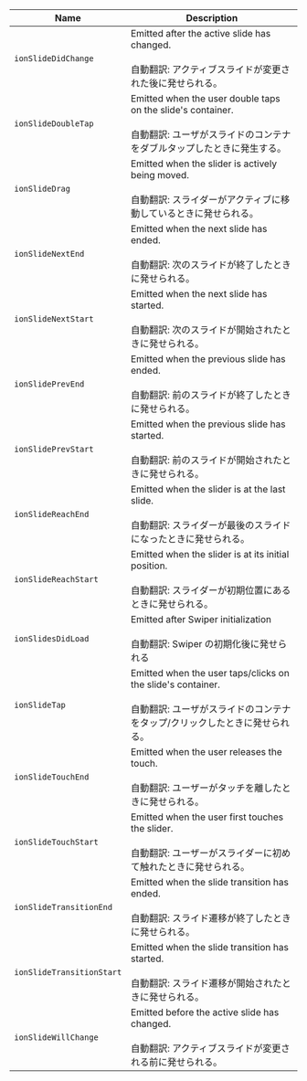 | Name                      | Description                                                                                                                                        |
| ------------------------- | -------------------------------------------------------------------------------------------------------------------------------------------------- |
| `ionSlideDidChange`       | Emitted after the active slide has changed.<br /><br />自動翻訳: アクティブスライドが変更された後に発せられる。                                    |
| `ionSlideDoubleTap`       | Emitted when the user double taps on the slide's container.<br /><br />自動翻訳: ユーザがスライドのコンテナをダブルタップしたときに発生する。      |
| `ionSlideDrag`            | Emitted when the slider is actively being moved.<br /><br />自動翻訳: スライダーがアクティブに移動しているときに発せられる。                       |
| `ionSlideNextEnd`         | Emitted when the next slide has ended.<br /><br />自動翻訳: 次のスライドが終了したときに発せられる。                                               |
| `ionSlideNextStart`       | Emitted when the next slide has started.<br /><br />自動翻訳: 次のスライドが開始されたときに発せられる。                                           |
| `ionSlidePrevEnd`         | Emitted when the previous slide has ended.<br /><br />自動翻訳: 前のスライドが終了したときに発せられる。                                           |
| `ionSlidePrevStart`       | Emitted when the previous slide has started.<br /><br />自動翻訳: 前のスライドが開始されたときに発せられる。                                       |
| `ionSlideReachEnd`        | Emitted when the slider is at the last slide.<br /><br />自動翻訳: スライダーが最後のスライドになったときに発せられる。                            |
| `ionSlideReachStart`      | Emitted when the slider is at its initial position.<br /><br />自動翻訳: スライダーが初期位置にあるときに発せられる。                              |
| `ionSlidesDidLoad`        | Emitted after Swiper initialization<br /><br />自動翻訳: Swiper の初期化後に発せられる                                                             |
| `ionSlideTap`             | Emitted when the user taps/clicks on the slide's container.<br /><br />自動翻訳: ユーザがスライドのコンテナをタップ/クリックしたときに発せられる。 |
| `ionSlideTouchEnd`        | Emitted when the user releases the touch.<br /><br />自動翻訳: ユーザーがタッチを離したときに発せられる。                                          |
| `ionSlideTouchStart`      | Emitted when the user first touches the slider.<br /><br />自動翻訳: ユーザーがスライダーに初めて触れたときに発せられる。                          |
| `ionSlideTransitionEnd`   | Emitted when the slide transition has ended.<br /><br />自動翻訳: スライド遷移が終了したときに発せられる。                                         |
| `ionSlideTransitionStart` | Emitted when the slide transition has started.<br /><br />自動翻訳: スライド遷移が開始されたときに発せられる。                                     |
| `ionSlideWillChange`      | Emitted before the active slide has changed.<br /><br />自動翻訳: アクティブスライドが変更される前に発せられる。                                   |
